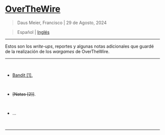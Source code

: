 # [OverTheWire](https://overthewire.org/wargames/)

> Daus Meier, Francisco | 29 de Agosto, 2024

> <p> <span> Español </span> | <a href=https://github.com/frandausmeier/CTF_Write-Ups/tree/main/OverTheWire> Inglés <a/> </p>

-----

Estos son los _write-ups_, reportes y algunas notas adicionales que guardé de la realización de los _wargames_ de OverTheWire.

-----

<br>

* [Bandit [1].](https://github.com/frandausmeier/CTF_Write-Ups/blob/main/OverTheWire/Bandit/README.md)

<br>

* ~~[Natas [2]]~~.

<br>

* ...

<br>

-----
